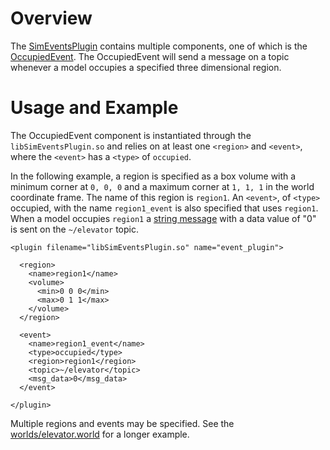 # Overview

The [SimEventsPlugin](http://gazebosim.org/api/code/dev/classgazebo_1_1SimEventsPlugin.html) contains multiple components, one of which is the
[OccupiedEvent](http://gazebosim.org/api/code/dev/classgazebo_1_1OccupiedEventSource.html). The OccupiedEvent will send a message on a topic whenever a model
occupies a specified three dimensional region.

# Usage and Example

The OccupiedEvent component is instantiated through the
`libSimEventsPlugin.so` and relies on at least one `<region>` and `<event>`,
  where the `<event>` has a `<type>` of `occupied`.

In the following example, a region is specified as a box volume with
a minimum corner at `0, 0, 0` and a maximum corner at `1, 1, 1` in the world
coordinate frame. The name of this region is `region1`. An `<event>`, of
`<type>` occupied, with the name `region1_event` is also specified that uses
`region1`. When a model occupies `region1` a [string
message](http://gazebosim.org/api/msgs/dev/gz__string_8proto.html) with
a data value of "0"  is sent on the `~/elevator` topic.

~~~
<plugin filename="libSimEventsPlugin.so" name="event_plugin">
  
  <region>
    <name>region1</name>
    <volume>
      <min>0 0 0</min>
      <max>0 1 1</max>
    </volume>
  </region>
  
  <event>
    <name>region1_event</name>
    <type>occupied</type>
    <region>region1</region>
    <topic>~/elevator</topic>
    <msg_data>0</msg_data>
  </event>
  
</plugin>
~~~

Multiple regions and events may be specified. See the
[worlds/elevator.world](https://github.com/osrf/gazebo/blob/master/worlds/elevator.world) for a longer example.
